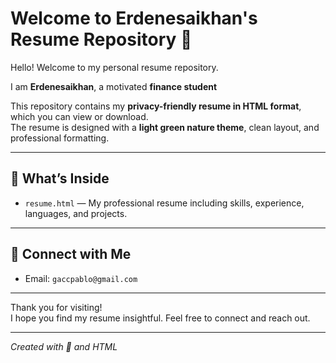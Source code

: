 # Welcome to Erdenesaikhan's Resume Repository 👋

Hello! Welcome to my personal resume repository.  

I am **Erdenesaikhan**, a motivated **finance student**

This repository contains my **privacy-friendly resume in HTML format**, which you can view or download.  
The resume is designed with a **light green nature theme**, clean layout, and professional formatting.  

---

## 📄 What’s Inside

- `resume.html` — My professional resume including skills, experience, languages, and projects.  

---

## 💼 Connect with Me

- Email: `gaccpablo@gmail.com`  

---

Thank you for visiting!  
I hope you find my resume insightful. Feel free to connect and reach out.  

---
*Created with 💚 and HTML*
